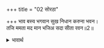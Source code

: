 +++
title = "02 सोरठा"

+++
भाव बस्य भगवान सुख निधान करुना भवन।  
तजि ममता मद मान भजिअ सदा सीता रवन॥2॥  

<details><summary>भावार्थ</summary>

सुख के भण्डार, करुणाधाम भगवा्‌न भाव (प्रेम) के वश हैं। (अतएव) ममता, मद और मान को छोडकर सदा श्री जानकीनाथजी का ही भजन करना चाहिए॥2॥  
</details>



